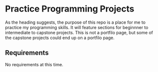 # Practice Programming Projects

As the heading suggests, the purpose of this repo is a place for me to practice my programming skills. It will feature sections for beginnner to intermediate to capstone projects. This is not a portfilo page, but some of the capstone projects could end up on a portfilo page.

## Requirements

No requirements at this time.
